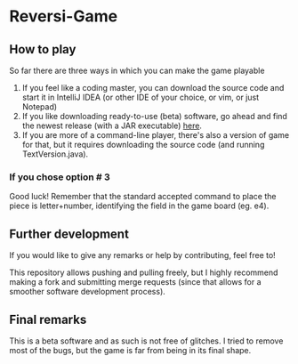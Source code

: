 # Reversi-Game

## How to play
So far there are three ways in which you can make the game playable
1. If you feel like a coding master, you can download the source code and start it in IntelliJ IDEA (or other IDE of your choice, or vim, or just Notepad)
2. If you like downloading ready-to-use (beta) software, go ahead and find the newest release (with a JAR executable) [here](https://github.com/Hookz/Reversi-Game/releases).
3. If you are more of a command-line player, there's also a version of game for that, but it requires downloading the source code (and running TextVersion.java).

### If you chose option # 3
Good luck! Remember that the standard accepted command to place the piece is letter+number, identifying the field in the game board (eg. e4).

## Further development
If you would like to give any remarks or help by contributing, feel free to! 

This repository allows pushing and pulling freely, but I highly recommend making a fork and submitting merge requests (since that allows for a smoother software development process).

## Final remarks

This is a beta software and as such is not free of glitches. I tried to remove most of the bugs, but the game is far from being in its final shape.